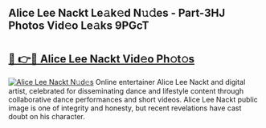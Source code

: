 ## Alice Lee Nackt Le𝚊k𝚎d N𝚞𝚍es - Part-3HJ Photos Vid𝚎o Le𝚊ks 9PGcT

# <h2><a href="http://fb3i5n.evod.top/?m=Alice+Lee+Nackt">🔗 👉🔴 Alice Lee Nackt Vid𝚎o Ph𝚘t𝚘s</a></h2>

[![Alice Lee Nackt N𝚞d𝚎s](https://i.imgur.com/8V9OHl7.gif)](http://fb3i5n.evod.top/?m=Alice+Lee+Nackt)
Online entertainer Alice Lee Nackt and digital artist, celebrated for disseminating dance and lifestyle content through collaborative dance performances and short videos. Alice Lee Nackt public image is one of integrity and honesty, but recent revelations have cast doubt on his character. 
